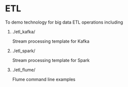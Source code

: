 



# ETL

To demo technology for big data ETL operations including


1. ./etl_kafka/

   Stream processing template for Kafka 

1. ./etl_spark/

   Stream processing template for Spark

1. ./etl_flume/

   Flume command line examples
